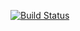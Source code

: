 [![Build Status](https://ci.consulo.io/job/consulo-aspnet/1140/badge/icon)](https://ci.consulo.io/job/consulo-aspnet/1140/)
